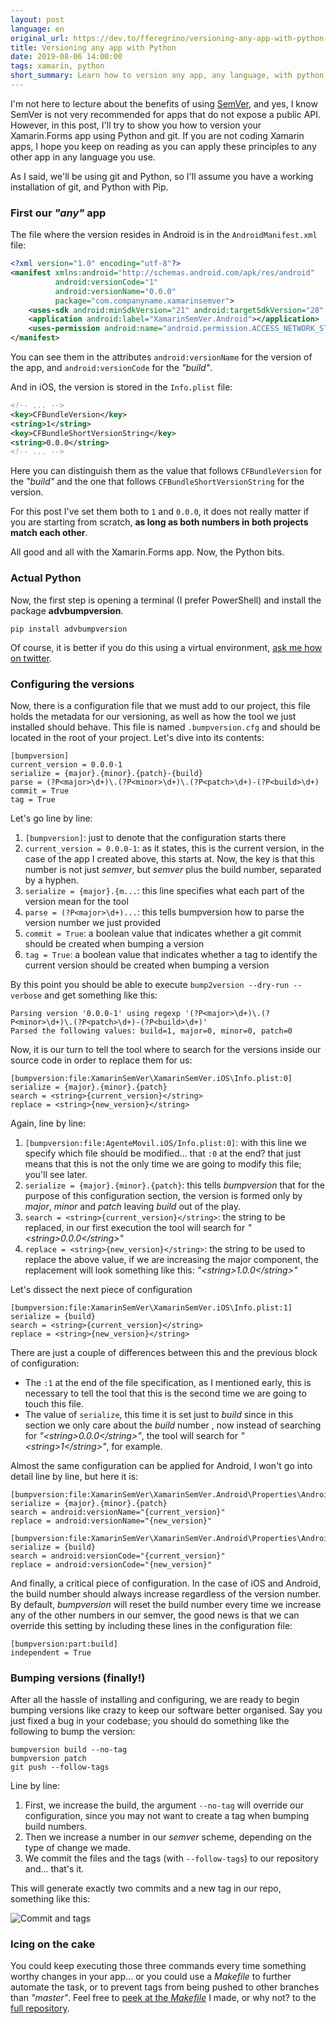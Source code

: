 ```yaml
---
layout: post
language: en
original_url: https://dev.to/fferegrino/versioning-any-app-with-python-bij
title: Versioning any app with Python
date: 2019-08-06 14:00:00
tags: xamarin, python
short_summary: Learn how to version any app, any language, with python.
---  
```


I'm not here to lecture about the benefits of using [SemVer](https://semver.org/), and yes, I know SemVer is not very recommended for apps that do not expose a public API. However, in this post, I'll try to show you how to version your Xamarin.Forms app using Python and git. If you are not coding Xamarin apps, I hope you keep on reading as you can apply these principles to any other app in any language you use. 


As I said, we'll be using git and Python, so I'll assume you have a working installation of git, and Python with Pip.

### First our *"any"* app

The file where the version resides in Android is in the `AndroidManifest.xml` file:

```xml  
<?xml version="1.0" encoding="utf-8"?>
<manifest xmlns:android="http://schemas.android.com/apk/res/android" 
          android:versionCode="1" 
          android:versionName="0.0.0" 
          package="com.companyname.xamarinsemver">
    <uses-sdk android:minSdkVersion="21" android:targetSdkVersion="28" />
    <application android:label="XamarinSemVer.Android"></application>
    <uses-permission android:name="android.permission.ACCESS_NETWORK_STATE" />
</manifest>

```  
You can see them in the attributes `android:versionName` for the version of the app, and `android:versionCode` for the *"build"*.

And in iOS, the version is stored in the `Info.plist` file: 

```xml
<!-- ... -->
<key>CFBundleVersion</key>
<string>1</string>
<key>CFBundleShortVersionString</key>
<string>0.0.0</string>
<!-- ... -->
```  
Here you can distinguish them as the value that follows `CFBundleVersion` for the *"build"* and the one that follows `CFBundleShortVersionString` for the version.

For this post I've set them both to `1` and `0.0.0`, it does not really matter if you are starting from scratch, **as long as both numbers in both projects match each other**.

All good and all with the Xamarin.Forms app. Now, the Python bits.

### Actual Python  

Now, the first step is opening a terminal (I prefer PowerShell) and install the package **advbumpversion**.

```shell
pip install advbumpversion
```

Of course, it is better if you do this using a virtual environment, [ask me how on twitter](https://twitter.com/io_exception).

### Configuring the versions  
Now, there is a configuration file that we must add to our project, this file holds the metadata for our versioning, as well as how the tool we just installed should behave. This file is named `.bumpversion.cfg` and should be located in the root of your project. Let's dive into its contents:

```text
[bumpversion]
current_version = 0.0.0-1
serialize = {major}.{minor}.{patch}-{build}
parse = (?P<major>\d+)\.(?P<minor>\d+)\.(?P<patch>\d+)-(?P<build>\d+)
commit = True
tag = True
```

Let's go line by line:  

 1. `[bumpversion]`: just to denote that the configuration starts there
 2. `current_version = 0.0.0-1`: as it states, this is the current version, in the case of the app I created above, this starts at. Now, the key is that this number is not just *semver*, but *semver* plus the build number, separated by a hyphen.
 3. `serialize = {major}.{m...`: this line specifies what each part of the version mean for the tool  
 4. `parse = (?P<major>\d+)...`:  this tells bumpversion how to parse the version number we just provided
 5. `commit = True`: a boolean value that indicates whether a git commit should be created when bumping a version
 6. `tag = True`: a boolean value that indicates whether a tag to identify the current version should be created when bumping a version  

By this point you should be able to execute `bump2version --dry-run --verbose` and get something like this:  

```text
Parsing version '0.0.0-1' using regexp '(?P<major>\d+)\.(?P<minor>\d+)\.(?P<patch>\d+)-(?P<build>\d+)'                                                                             
Parsed the following values: build=1, major=0, minor=0, patch=0   
```     

Now, it is our turn to tell the tool where to search for the versions inside our source code in order to replace them for us:

```text  
[bumpversion:file:XamarinSemVer\XamarinSemVer.iOS\Info.plist:0]
serialize = {major}.{minor}.{patch}
search = <string>{current_version}</string>
replace = <string>{new_version}</string>
```

Again, line by line:

 1. `[bumpversion:file:AgenteMovil.iOS/Info.plist:0]`: with this line we specify which file should be modified... that `:0` at the end? that just means that this is not the only time we are going to modify this file; you'll see later.
 2. `serialize = {major}.{minor}.{patch}`: this tells *bumpversion* that for the purpose of this configuration section, the version is formed only by *major*, *minor* and *patch* leaving *build* out of the play.
 3. `search = <string>{current_version}</string>`: the string to be replaced, in our first execution the tool will search for *"\<string>0.0.0\</string>"*
 4. `replace = <string>{new_version}</string>`: the string to be used to replace the above value, if we are increasing the major component, the replacement will look something like this: *"\<string>1.0.0\</string>"*  

Let's dissect the next piece of configuration

```text  
[bumpversion:file:XamarinSemVer\XamarinSemVer.iOS\Info.plist:1]
serialize = {build}
search = <string>{current_version}</string>
replace = <string>{new_version}</string>
```

There are just a couple of differences between this and the previous block of configuration:   
 - The `:1` at the end of the file specification, as I mentioned early, this is necessary to tell the tool that this is the second time we are going to touch this file.   
 - The value of `serialize`, this time it is set just to *build* since in this section we only care about the *build* number , now instead of searching for  *"\<string>0.0.0\</string>"*, the tool will search for  *"\<string>1\</string>"*, for example.  

Almost the same configuration can be applied for Android, I won't go into detail line by line, but here it is:  

```text  
[bumpversion:file:XamarinSemVer\XamarinSemVer.Android\Properties\AndroidManifest.xml:0]
serialize = {major}.{minor}.{patch}
search = android:versionName="{current_version}"
replace = android:versionName="{new_version}"

[bumpversion:file:XamarinSemVer\XamarinSemVer.Android\Properties\AndroidManifest.xml:1]
serialize = {build}
search = android:versionCode="{current_version}"
replace = android:versionCode="{new_version}"
```   

And finally, a critical piece of configuration. In the case of iOS and Android, the build number should always increase regardless of the version number. By default, *bumpversion* will reset the build number every time we increase any of the other numbers in our semver, the good news is that we can override this setting by including these lines in the configuration file:  

```text  
[bumpversion:part:build]
independent = True
```  

### Bumping versions (finally!)  

After all the hassle of installing and configuring, we are ready to begin bumping versions like crazy to keep our software better organised. Say you just fixed a bug in your codebase; you should do something like the following to bump the version:  

```shell
bumpversion build --no-tag  
bumpversion patch  
git push --follow-tags
```  

Line by line:  

 1. First, we increase the build, the argument `--no-tag` will override our configuration, since you may not want to create a tag when bumping build numbers.
 2. Then we increase a number in our *semver* scheme, depending on the type of change we made.
 3. We commit the files and the tags (with `--follow-tags`) to our repository and... that's it.

This will generate exactly two commits and a new tag in our repo, something like this:  

![Commit and tags](https://thepracticaldev.s3.amazonaws.com/i/c784wykevy23itlc0lx4.PNG)  

### Icing on the cake  

You could keep executing those three commands every time something worthy changes in your app... or you could use a *Makefile* to further automate the task, or to prevent tags from being pushed to other branches than *"master"*. Feel free to [peek at the *Makefile*](https://github.com/ThatCSharpGuy/xamarin-semver/blob/master/Makefile) I made, or why not? to the [full repository](https://github.com/ThatCSharpGuy/xamarin-semver).
